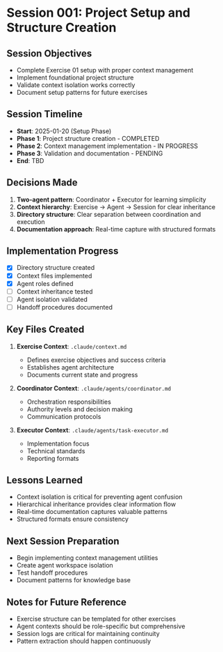 # Session 001: Project Setup and Structure Creation

## Session Objectives
- Complete Exercise 01 setup with proper context management
- Implement foundational project structure
- Validate context isolation works correctly
- Document setup patterns for future exercises

## Session Timeline
- **Start**: 2025-01-20 (Setup Phase)
- **Phase 1**: Project structure creation - COMPLETED
- **Phase 2**: Context management implementation - IN PROGRESS
- **Phase 3**: Validation and documentation - PENDING
- **End**: TBD

## Decisions Made
1. **Two-agent pattern**: Coordinator + Executor for learning simplicity
2. **Context hierarchy**: Exercise → Agent → Session for clear inheritance
3. **Directory structure**: Clear separation between coordination and execution
4. **Documentation approach**: Real-time capture with structured formats

## Implementation Progress
- [x] Directory structure created
- [x] Context files implemented
- [x] Agent roles defined
- [ ] Context inheritance tested
- [ ] Agent isolation validated
- [ ] Handoff procedures documented

## Key Files Created
1. **Exercise Context**: `.claude/context.md`
   - Defines exercise objectives and success criteria
   - Establishes agent architecture
   - Documents current state and progress

2. **Coordinator Context**: `.claude/agents/coordinator.md`
   - Orchestration responsibilities
   - Authority levels and decision making
   - Communication protocols

3. **Executor Context**: `.claude/agents/task-executor.md`
   - Implementation focus
   - Technical standards
   - Reporting formats

## Lessons Learned
- Context isolation is critical for preventing agent confusion
- Hierarchical inheritance provides clear information flow
- Real-time documentation captures valuable patterns
- Structured formats ensure consistency

## Next Session Preparation
- Begin implementing context management utilities
- Create agent workspace isolation
- Test handoff procedures
- Document patterns for knowledge base

## Notes for Future Reference
- Exercise structure can be templated for other exercises
- Agent contexts should be role-specific but comprehensive
- Session logs are critical for maintaining continuity
- Pattern extraction should happen continuously
